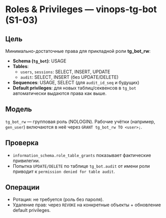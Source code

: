 # Roles & Privileges — vinops-tg-bot (S1-03)

## Цель
Минимально-достаточные права для прикладной роли **tg_bot_rw**:
- **Schema (`tg_bot`)**: USAGE
- **Tables**:
  - `users`, `sessions`: SELECT, INSERT, UPDATE
  - `audit`: SELECT, INSERT (без UPDATE/DELETE)
- **Sequences**: USAGE, SELECT (для `audit_id_seq` и будущих)
- **Default privileges**: для новых таблиц/секвенсов в `tg_bot` автоматически выдаются права как выше.

## Модель
`tg_bot_rw` — групповая роль (NOLOGIN). Рабочие учётки (например, `gen_user`) включаются в неё через `GRANT tg_bot_rw TO <user>;`.

## Проверка
- `information_schema.role_table_grants` показывает фактические привилегии.
- Попытка `UPDATE/DELETE` по таблице `tg_bot.audit` от имени роли приводит к `permission denied for table audit`.

## Операции
- Ротация: не требуется (роль без пароля).
- Удаление прав: через `REVOKE` на конкретные объекты + обновление default privileges.
